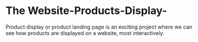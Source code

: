 # The Website-Products-Display-
Product display
 or product landing page
 is an exciting project
 where we can see how products 
are displayed on a website,
 most interactively.
